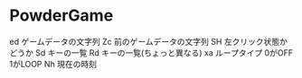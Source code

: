 # PowderGame

ed ゲームデータの文字列
Zc 前のゲームデータの文字列
SH 左クリック状態かどうか
Sd キーの一覧
Rd キーの一覧(ちょっと異なる)
xa ループタイプ 0がOFF 1がLOOP
Nh 現在の時刻